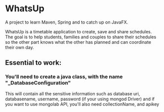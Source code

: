 # WhatsUp
A project to learn Maven, Spring and to catch up on JavaFX.

WhatsUp is a timetable application to create, save and share schedules.
The goal is to help students, families and couples to share their schedules so the other part
knows what the other has planned and can coordinate their own day.


## Essential to work:
### You'll need to create a java class, with the name "_DatabaseConfiguration"
  This will contain all the sensitive information such as database uri, databasename, username, password  (if your using mongod Driver)
  and if you want to use mongolab API, you'll also need collectionName, and apikey
